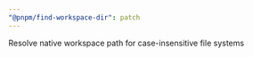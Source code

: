 ```yaml
---
"@pnpm/find-workspace-dir": patch
---
```


Resolve native workspace path for case-insensitive file systems
